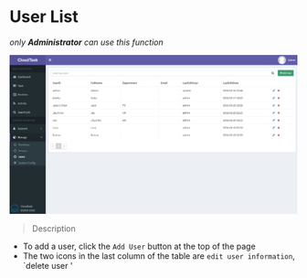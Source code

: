 # User List

*only **Administrator** can use this function*

![User Manage](_media/manage_user.png)

> Description

- To add a user, click the `Add User` button at the top of the page
- The two icons in the last column of the table are `edit user information`, `delete user '
